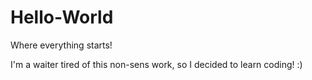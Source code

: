 # Hello-World
Where everything starts!

I'm a waiter tired of this non-sens work, so I decided to learn coding! :)
